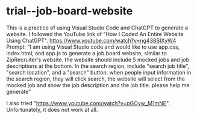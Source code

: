 # trial--job-board-website
This is a practice of using Visual Studio Code and ChatGPT to generate a website. 
I followed the YouTube link of "How I Coded An Entire Website Using ChatGPT". https://www.youtube.com/watch?v=ng438SIXyW4
Prompt: "I am using Visual Studio code and would like to use app.css, index.html, and app.js to generate a job board website, similar to ZipRecruiter's website. the website should include 5 mocked jobs and job descriptions at the bottom. In the search region, include "search job title", "search location",  and a "search" button. when people input information in the search region, they will click search, the website will select from the mocked job and show the job description and the job title. please help me generate"

I also tried "https://www.youtube.com/watch?v=pGOyw_M1mNE". Unfortunately, it does not work at all. 
